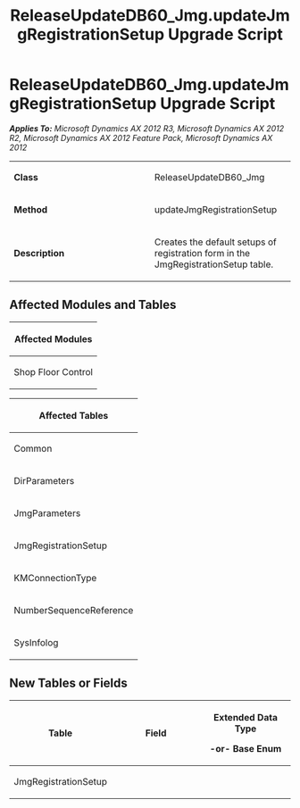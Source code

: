 ﻿---
title: ReleaseUpdateDB60_Jmg.updateJmgRegistrationSetup Upgrade Script
TOCTitle: ReleaseUpdateDB60_Jmg.updateJmgRegistrationSetup Upgrade Script
ms:assetid: 3ae2945f-1d57-66d0-ca72-403acb717038
ms:mtpsurl: https://msdn.microsoft.com/en-us/library/JJ685265(v=AX.60)
ms:contentKeyID: 49707716
ms.date: 05/18/2015
mtps_version: v=AX.60
---

# ReleaseUpdateDB60\_Jmg.updateJmgRegistrationSetup Upgrade Script 


_**Applies To:** Microsoft Dynamics AX 2012 R3, Microsoft Dynamics AX 2012 R2, Microsoft Dynamics AX 2012 Feature Pack, Microsoft Dynamics AX 2012_

<table>
<colgroup>
<col style="width: 50%" />
<col style="width: 50%" />
</colgroup>
<tbody>
<tr class="odd">
<td><p><strong>Class</strong></p></td>
<td><p>ReleaseUpdateDB60_Jmg</p></td>
</tr>
<tr class="even">
<td><p><strong>Method</strong></p></td>
<td><p>updateJmgRegistrationSetup</p></td>
</tr>
<tr class="odd">
<td><p><strong>Description</strong></p></td>
<td><p>Creates the default setups of registration form in the JmgRegistrationSetup table.</p></td>
</tr>
</tbody>
</table>


## Affected Modules and Tables

<table>
<colgroup>
<col style="width: 100%" />
</colgroup>
<thead>
<tr class="header">
<th><p>Affected Modules</p></th>
</tr>
</thead>
<tbody>
<tr class="odd">
<td><p>Shop Floor Control</p></td>
</tr>
</tbody>
</table>


<table>
<colgroup>
<col style="width: 100%" />
</colgroup>
<thead>
<tr class="header">
<th><p>Affected Tables</p></th>
</tr>
</thead>
<tbody>
<tr class="odd">
<td><p>Common</p></td>
</tr>
<tr class="even">
<td><p>DirParameters</p></td>
</tr>
<tr class="odd">
<td><p>JmgParameters</p></td>
</tr>
<tr class="even">
<td><p>JmgRegistrationSetup</p></td>
</tr>
<tr class="odd">
<td><p>KMConnectionType</p></td>
</tr>
<tr class="even">
<td><p>NumberSequenceReference</p></td>
</tr>
<tr class="odd">
<td><p>SysInfolog</p></td>
</tr>
</tbody>
</table>


## New Tables or Fields

<table>
<colgroup>
<col style="width: 33%" />
<col style="width: 33%" />
<col style="width: 33%" />
</colgroup>
<thead>
<tr class="header">
<th><p>Table</p></th>
<th><p>Field</p></th>
<th><p>Extended Data Type</p>
<p>-or- Base Enum</p></th>
</tr>
</thead>
<tbody>
<tr class="odd">
<td><p>JmgRegistrationSetup</p></td>
<td><p></p></td>
<td><p></p></td>
</tr>
</tbody>
</table>

  


